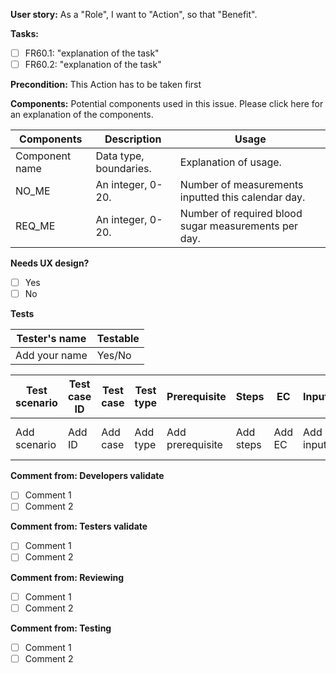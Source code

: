 **User story:**
As a "Role", I want to "Action", so that "Benefit".

**Tasks:**
- [ ] FR60.1: "explanation of the task"
- [ ] FR60.2: "explanation of the task"

**Precondition:** This Action has to be taken first

**Components:**
Potential components used in this issue. Please click here for an explanation of the components.

| Components | Description | Usage |
| ------ | ------ | ------ |
| Component name | Data type, boundaries. | Explanation of usage. |
| NO_ME | An integer, 0-20. | Number of measurements inputted this calendar day. |
| REQ_ME | An integer, 0-20. | Number of required blood sugar measurements per day. |

**Needs UX design?**
- [ ] Yes
- [ ] No

**Tests**

| Tester's name | Testable |
| ------ | ------ |
| Add your name | Yes/No | 

| Test scenario | Test case ID | Test case | Test type | Prerequisite | Steps | EC | Input | Expected Output | Written by | Actual Output | Passed test | Commit SHA | Execution date | Executed by |
| ------ | ------ | ------ | ------ | ------ | ------ | ------ | ------ | ------ | ------ | ------ | ------ | ------ | ------ | ------ |
| Add scenario | Add ID | Add case | Add type | Add prerequisite | Add steps | Add EC | Add input | Add expected output | Add name | Add actual output | Yes/No | Add SHA | Add date | Add name |


**Comment from: Developers validate**
- [ ] Comment 1
- [ ] Comment 2

**Comment from: Testers validate**
- [ ] Comment 1
- [ ] Comment 2

**Comment from: Reviewing**
- [ ] Comment 1
- [ ] Comment 2

**Comment from: Testing**
- [ ] Comment 1
- [ ] Comment 2